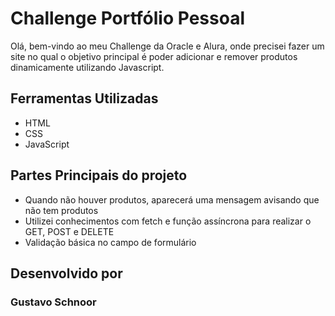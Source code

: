 # Challenge Portfólio Pessoal

Olá, bem-vindo ao meu Challenge da Oracle e Alura, onde precisei fazer um site no qual o objetivo principal é poder adicionar e remover produtos dinamicamente utilizando Javascript.

## Ferramentas Utilizadas

- HTML
- CSS
- JavaScript

## Partes Principais do projeto

- Quando não houver produtos, aparecerá uma mensagem avisando que não tem produtos
- Utilizei conhecimentos com fetch e função assíncrona para realizar o GET, POST e DELETE
- Validação básica no campo de formulário

## Desenvolvido por

### Gustavo Schnoor
